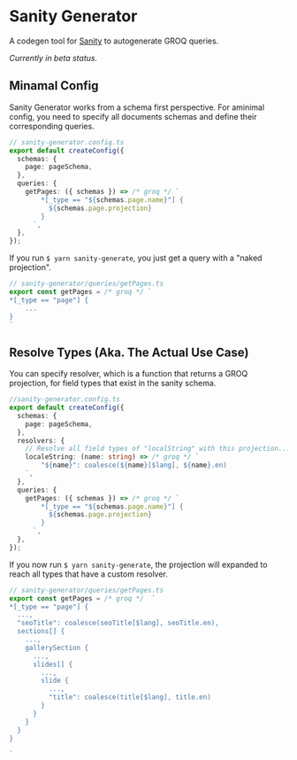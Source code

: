 
# Sanity Generator

A codegen tool for [Sanity](https://www.sanity.io) to autogenerate GROQ queries.

*Currently in beta status.*

## Minamal Config

Sanity Generator works from a schema first perspective. For aminimal config, you need to specify all documents schemas and define their corresponding queries. 

```TypeScript
// sanity-generator.config.ts
export default createConfig({
  schemas: {
    page: pageSchema,
  },
  queries: {
    getPages: ({ schemas }) => /* groq */ `
        *[_type == "${schemas.page.name}"] {
          ${schemas.page.projection}
        }
      `,
  },
});
```

If you run `$ yarn sanity-generate`, you just get a query with a "naked projection".

```TypeScript
// sanity-generator/queries/getPages.ts
export const getPages = /* groq */ `
*[_type == "page"] {
    ...
}
`
```

## Resolve Types (Aka. The Actual Use Case)
You can specify resolver, which is a function that returns a GROQ projection, for field types that exist in the sanity schema.

```TypeScript
//sanity-generator.config.ts
export default createConfig({
  schemas: {
    page: pageSchema,
  },
  resolvers: {
    // Resolve all field types of "localString" with this projection...
    localeString: (name: string) => /* groq */ `
        "${name}": coalesce(${name}[$lang], ${name}.en)
    `,
  },
  queries: {
    getPages: ({ schemas }) => /* groq */ `
        *[_type == "${schemas.page.name}"] {
          ${schemas.page.projection}
        }
      `,
  },
});
```
If you now run `$ yarn sanity-generate`, the projection will expanded to reach all types that have a custom resolver.

```TypeScript
// sanity-generator/queries/getPages.ts
export const getPages = /* groq */  `
*[_type == "page"] {
  ...,
  "seoTitle": coalesce(seoTitle[$lang], seoTitle.en),
  sections[] {
    ...,
    gallerySection {
      ...,
      slides[] {
        ...,
        slide {
          ...,
          "title": coalesce(title[$lang], title.en)
        }
      }
    }
  }
}

`
```
